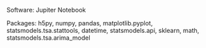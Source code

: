 Software: Jupiter Notebook

Packages: h5py, numpy, pandas, matplotlib.pyplot, statsmodels.tsa.stattools, datetime, statsmodels.api, sklearn, math, statsmodels.tsa.arima_model
